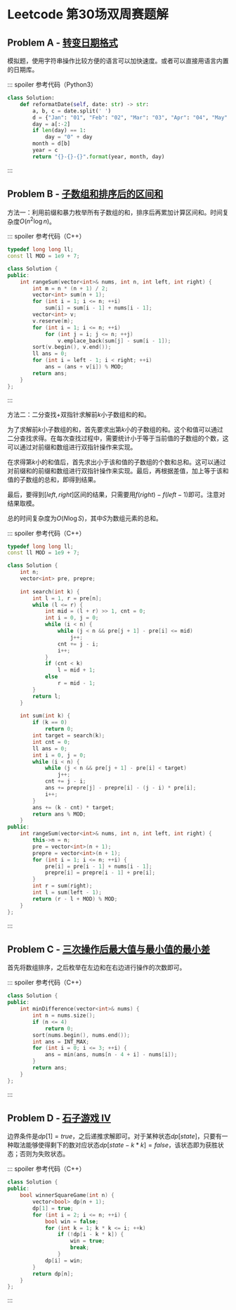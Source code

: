 # Leetcode 第30场双周赛题解

## Problem A - [转变日期格式](https://leetcode-cn.com/problems/reformat-date/)

模拟题，使用字符串操作比较方便的语言可以加快速度。或者可以直接用语言内置的日期库。

::: spoiler 参考代码（Python3）

```python
class Solution:
    def reformatDate(self, date: str) -> str:
        a, b, c = date.split(' ')
        d = {"Jan": "01", "Feb": "02", "Mar": "03", "Apr": "04", "May": "05", "Jun": "06", "Jul": "07", "Aug": "08", "Sep": "09", "Oct": "10", "Nov": "11", "Dec": "12"}
        day = a[:-2]
        if len(day) == 1:
            day = "0" + day
        month = d[b]
        year = c
        return "{}-{}-{}".format(year, month, day)
```

:::

## Problem B - [子数组和排序后的区间和](https://leetcode-cn.com/problems/range-sum-of-sorted-subarray-sums/)

方法一：利用前缀和暴力枚举所有子数组的和，排序后再累加计算区间和。时间复杂度$O(n^2\log n)$。

::: spoiler 参考代码（C++）

```cpp
typedef long long ll;
const ll MOD = 1e9 + 7;

class Solution {
public:
    int rangeSum(vector<int>& nums, int n, int left, int right) {
        int m = n * (n + 1) / 2;
        vector<int> sum(n + 1);
        for (int i = 1; i <= n; ++i)
            sum[i] = sum[i - 1] + nums[i - 1];
        vector<int> v;
        v.reserve(m);
        for (int i = 1; i <= n; ++i)
            for (int j = i; j <= n; ++j)
                v.emplace_back(sum[j] - sum[i - 1]);
        sort(v.begin(), v.end());
        ll ans = 0;
        for (int i = left - 1; i < right; ++i)
            ans = (ans + v[i]) % MOD;
        return ans;
    }
};
```

:::

方法二：二分查找+双指针求解前$k$小子数组和的和。

为了求解前$k$小子数组的和，首先要求出第$k$小的子数组的和。这个和值可以通过二分查找求得。在每次查找过程中，需要统计小于等于当前值的子数组的个数，这可以通过对前缀和数组进行双指针操作来实现。

在求得第$k$小的和值后，首先求出小于该和值的子数组的个数和总和。这可以通过对前缀和的前缀和数组进行双指针操作来实现。最后，再根据差值，加上等于该和值的子数组的总和，即得到结果。

最后，要得到$[left,right]$区间的结果，只需要用$f(right)-f(left-1)$即可。注意对结果取模。

总的时间复杂度为$O(N\log S)$，其中$S$为数组元素的总和。

::: spoiler 参考代码（C++）

```cpp
typedef long long ll;
const ll MOD = 1e9 + 7;

class Solution {
    int n;
    vector<int> pre, prepre;
    
    int search(int k) {
        int l = 1, r = pre[n];
        while (l <= r) {
            int mid = (l + r) >> 1, cnt = 0;
            int i = 0, j = 0;
            while (i < n) {
                while (j < n && pre[j + 1] - pre[i] <= mid)
                    j++;
                cnt += j - i;
                i++;
            }
            if (cnt < k)
                l = mid + 1;
            else
                r = mid - 1;
        }
        return l;
    }
    
    int sum(int k) {
        if (k == 0)
            return 0;
        int target = search(k);
        int cnt = 0;
        ll ans = 0;
        int i = 0, j = 0;
        while (i < n) {
            while (j < n && pre[j + 1] - pre[i] < target)
                j++;
            cnt += j - i;
            ans += prepre[j] - prepre[i] - (j - i) * pre[i];
            i++;
        }
        ans += (k - cnt) * target;
        return ans % MOD;
    }
public:
    int rangeSum(vector<int>& nums, int n, int left, int right) {
        this->n = n;
        pre = vector<int>(n + 1);
        prepre = vector<int>(n + 1);
        for (int i = 1; i <= n; ++i) {
            pre[i] = pre[i - 1] + nums[i - 1];
            prepre[i] = prepre[i - 1] + pre[i];
        }
        int r = sum(right);
        int l = sum(left - 1);
        return (r - l + MOD) % MOD;
    }
};
```

:::

## Problem C - [三次操作后最大值与最小值的最小差](https://leetcode-cn.com/problems/minimum-difference-between-largest-and-smallest-value-in-three-moves/)

首先将数组排序，之后枚举在左边和在右边进行操作的次数即可。

::: spoiler 参考代码（C++）

```cpp
class Solution {
public:
    int minDifference(vector<int>& nums) {
        int n = nums.size();
        if (n <= 4)
            return 0;
        sort(nums.begin(), nums.end());
        int ans = INT_MAX;
        for (int i = 0; i <= 3; ++i) {
            ans = min(ans, nums[n - 4 + i] - nums[i]);
        }
        return ans;
    }
};
```

:::

## Problem D - [石子游戏 IV](https://leetcode-cn.com/problems/stone-game-iv/)

边界条件是$dp[1]=true$，之后递推求解即可。对于某种状态$dp[state]$，只要有一种取法能够使得剩下的数对应状态$dp[state-k*k]=false$，该状态即为获胜状态；否则为失败状态。

::: spoiler 参考代码（C++）

```cpp
class Solution {
public:
    bool winnerSquareGame(int n) {
        vector<bool> dp(n + 1);
        dp[1] = true;
        for (int i = 2; i <= n; ++i) {
            bool win = false;
            for (int k = 1; k * k <= i; ++k)
                if (!dp[i - k * k]) {
                    win = true;
                    break;
                }
            dp[i] = win;
        }
        return dp[n];
    }
};
```

:::

<Utterances />
